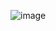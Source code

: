 ![image](https://github.com/wlanHan/quiz-app/assets/159789584/77082d1b-76fb-4bf0-a93f-2610d26fb20e)

